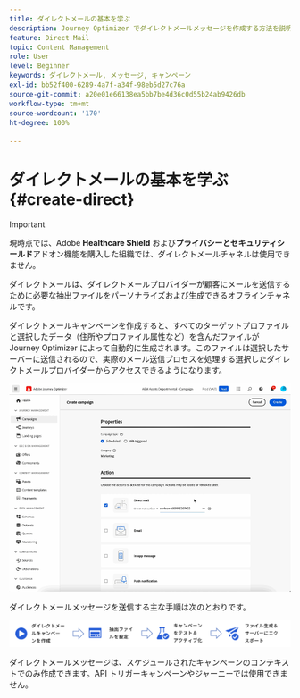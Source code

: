 ```yaml
---
title: ダイレクトメールの基本を学ぶ
description: Journey Optimizer でダイレクトメールメッセージを作成する方法を説明します
feature: Direct Mail
topic: Content Management
role: User
level: Beginner
keywords: ダイレクトメール, メッセージ, キャンペーン
exl-id: bb52f400-6289-4a7f-a34f-98eb5d27c76a
source-git-commit: a20e01e66138ea5bb7be4d36c0d55b24ab9426db
workflow-type: tm+mt
source-wordcount: '170'
ht-degree: 100%

---
```


# ダイレクトメールの基本を学ぶ {#create-direct}

>[!IMPORTANT]
>
>現時点では、Adobe **Healthcare Shield** および&#x200B;**プライバシーとセキュリティシールド**&#x200B;アドオン機能を購入した組織では、ダイレクトメールチャネルは使用できません。

ダイレクトメールは、ダイレクトメールプロバイダーが顧客にメールを送信するために必要な抽出ファイルをパーソナライズおよび生成できるオフラインチャネルです。

ダイレクトメールキャンペーンを作成すると、すべてのターゲットプロファイルと選択したデータ（住所やプロファイル属性など）を含んだファイルが Journey Optimizer によって自動的に生成されます。このファイルは選択したサーバーに送信されるので、実際のメール送信プロセスを処理する選択したダイレクトメールプロバイダーからアクセスできるようになります。

![](../rn/assets/do-not-localize/gif-dm.gif)


ダイレクトメールメッセージを送信する主な手順は次のとおりです。

![](assets/dm-creation-process.png)

ダイレクトメールメッセージは、スケジュールされたキャンペーンのコンテキストでのみ作成できます。API トリガーキャンペーンやジャーニーでは使用できません。
